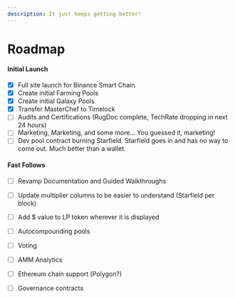 ```yaml
---
description: It just keeps getting better!
---
```


# Roadmap

#### Initial Launch

* [x] Full site launch for Binance Smart Chain
* [x] Create initial Farming Pools
* [x] Create initial Galaxy Pools
* [x] Transfer MasterChef to Timelock
* [ ] Audits and Certifications \(RugDoc complete, TechRate dropping in next 24 hours\)
* [ ] Marketing, Marketing, and some more... You guessed it, marketing!
* [ ] Dev pool contract burning Starfield. Starfield goes in and has no way to come out. Much better than a wallet. 

#### Fast Follows

* [ ] Revamp Documentation and Guided Walkthroughs
* [ ] Update multiplier columns to be easier to understand \(Starfield per block\)
* [ ] Add $ value to LP token wherever it is displayed
* [ ] Autocompounding pools
* [ ] Voting
* [ ] AMM Analytics
* [ ] Ethereum chain support \(Polygon?\)
* [ ] Governance contracts



